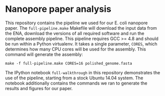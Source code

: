 Nanopore paper analysis
=======================

This repository contains the pipeline we used for our E. coli nanopore paper. The ```full-pipeline.make``` Makefile will download the input data from the ENA, download the versions of all required software and run the complete assembly pipeline. This pipeline requires GCC >= 4.8 and should be run within a Python virtualenv. It takes a single parameter, ```CORES```, which determines how many CPU cores will be used for the assembly. This command will generate the assembly:

    make -f full-pipeline.make CORES=16 polished_genome.fasta

The IPython notebook ```full-walkthrough``` in this repository demonstrates the use of the pipeline, starting from a stock Ubuntu 14.04 system. The notebook additionally contains the commands we ran to generate the results and figures for our paper.
